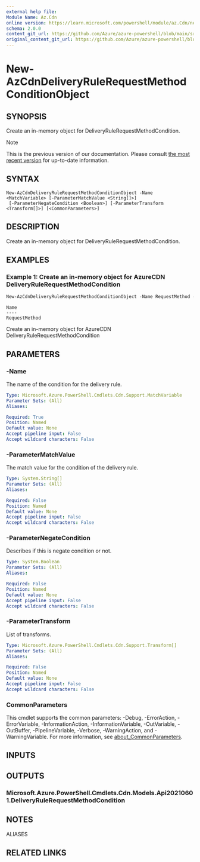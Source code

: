 ```yaml
---
external help file:
Module Name: Az.Cdn
online version: https://learn.microsoft.com/powershell/module/az.Cdn/new-AzCdnDeliveryRuleRequestMethodConditionObject
schema: 2.0.0
content_git_url: https://github.com/Azure/azure-powershell/blob/main/src/Cdn/help/New-AzCdnDeliveryRuleRequestMethodConditionObject.md
original_content_git_url: https://github.com/Azure/azure-powershell/blob/main/src/Cdn/help/New-AzCdnDeliveryRuleRequestMethodConditionObject.md
---
```


# New-AzCdnDeliveryRuleRequestMethodConditionObject

## SYNOPSIS
Create an in-memory object for DeliveryRuleRequestMethodCondition.

> [!NOTE]
>This is the previous version of our documentation. Please consult [the most recent version](/powershell/module/az.cdn/new-azcdndeliveryrulerequestmethodconditionobject) for up-to-date information.

## SYNTAX

```
New-AzCdnDeliveryRuleRequestMethodConditionObject -Name <MatchVariable> [-ParameterMatchValue <String[]>]
 [-ParameterNegateCondition <Boolean>] [-ParameterTransform <Transform[]>] [<CommonParameters>]
```

## DESCRIPTION
Create an in-memory object for DeliveryRuleRequestMethodCondition.

## EXAMPLES

### Example 1: Create an in-memory object for AzureCDN DeliveryRuleRequestMethodCondition
```powershell
New-AzCdnDeliveryRuleRequestMethodConditionObject -Name RequestMethod -ParameterMatchValue GET
```

```output
Name
----
RequestMethod
```

Create an in-memory object for AzureCDN DeliveryRuleRequestMethodCondition

## PARAMETERS

### -Name
The name of the condition for the delivery rule.

```yaml
Type: Microsoft.Azure.PowerShell.Cmdlets.Cdn.Support.MatchVariable
Parameter Sets: (All)
Aliases:

Required: True
Position: Named
Default value: None
Accept pipeline input: False
Accept wildcard characters: False
```

### -ParameterMatchValue
The match value for the condition of the delivery rule.

```yaml
Type: System.String[]
Parameter Sets: (All)
Aliases:

Required: False
Position: Named
Default value: None
Accept pipeline input: False
Accept wildcard characters: False
```

### -ParameterNegateCondition
Describes if this is negate condition or not.

```yaml
Type: System.Boolean
Parameter Sets: (All)
Aliases:

Required: False
Position: Named
Default value: None
Accept pipeline input: False
Accept wildcard characters: False
```

### -ParameterTransform
List of transforms.

```yaml
Type: Microsoft.Azure.PowerShell.Cmdlets.Cdn.Support.Transform[]
Parameter Sets: (All)
Aliases:

Required: False
Position: Named
Default value: None
Accept pipeline input: False
Accept wildcard characters: False
```

### CommonParameters
This cmdlet supports the common parameters: -Debug, -ErrorAction, -ErrorVariable, -InformationAction, -InformationVariable, -OutVariable, -OutBuffer, -PipelineVariable, -Verbose, -WarningAction, and -WarningVariable. For more information, see [about_CommonParameters](http://go.microsoft.com/fwlink/?LinkID=113216).

## INPUTS

## OUTPUTS

### Microsoft.Azure.PowerShell.Cmdlets.Cdn.Models.Api20210601.DeliveryRuleRequestMethodCondition

## NOTES

ALIASES

## RELATED LINKS

